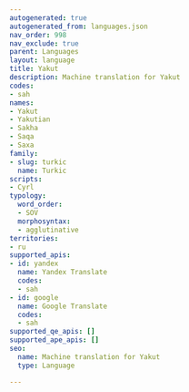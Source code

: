 ```yaml
---
autogenerated: true
autogenerated_from: languages.json
nav_order: 998
nav_exclude: true
parent: Languages
layout: language
title: Yakut
description: Machine translation for Yakut
codes:
- sah
names:
- Yakut
- Yakutian
- Sakha
- Saqa
- Saxa
family:
- slug: turkic
  name: Turkic
scripts:
- Cyrl
typology:
  word_order:
  - SOV
  morphosyntax:
  - agglutinative
territories:
- ru
supported_apis:
- id: yandex
  name: Yandex Translate
  codes:
  - sah
- id: google
  name: Google Translate
  codes:
  - sah
supported_qe_apis: []
supported_ape_apis: []
seo:
  name: Machine translation for Yakut
  type: Language

---
```


